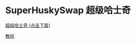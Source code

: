# SuperHuskySwap 超级哈士奇

[超级哈士奇 (点击下载)](https://cdn.jsdelivr.net/gh/zhaobit/husky@main/releases/SuperHuskySwapV1.0.0.10.zip)

[教程](./docs)